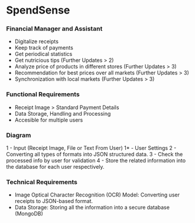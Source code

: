 # SpendSense

### Financial Manager and Assistant

- Digitalize receipts
- Keep track of payments
- Get periodical statistics
- Get nutricious tips (Further Updates > 2)
- Analyze price of products in different stores (Further Updates > 3)
- Recommendation for best prices over all markets (Further Updates > 3)
- Synchronization with local markets (Further Updates > 3)

### Functional Requirements
- Receipt Image > Standard Payment Details
- Data Storage, Handling and Processing
- Accesible for multiple users


### Diagram

1 - Input (Receipt Image, File or Text From User)
1* - User Settings
2 - Converting all types of formats into JSON structured data.
3 - Check the processed info by user for validation
4 - Store the related information into the database for each user respectively.


### Technical Requirements

- Image Optical Character Recognition (OCR) Model: Converting user receipts to JSON-based format.
- Data Storage: Storing all the information into a secure database (MongoDB)
